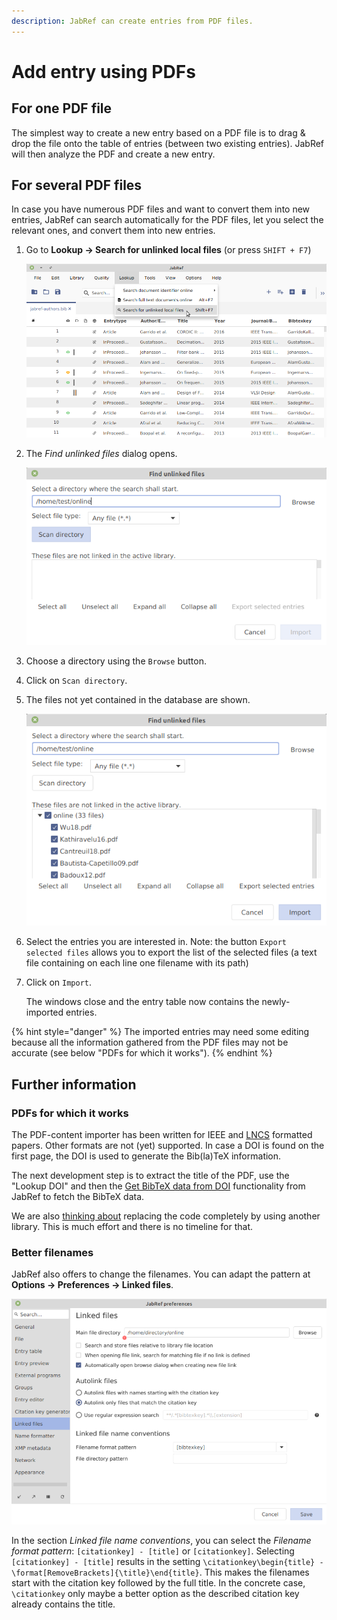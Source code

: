 ```yaml
---
description: JabRef can create entries from PDF files.
---
```


# Add entry using PDFs

## For one PDF file

The simplest way to create a new entry based on a PDF file is to drag & drop the file onto the table of entries \(between two existing entries\). JabRef will then analyze the PDF and create a new entry.

## For several PDF files

In case you have numerous PDF files and want to convert them into new entries, JabRef can search automatically for the PDF files, let you select the relevant ones, and convert them into new entries.

1. Go to **Lookup → Search for unlinked local files** \(or press `SHIFT + F7`\)

   ![FindUnlinkedFiles - Menu](../.gitbook/assets/findunlinkedfiles-menu-5.2%20%282%29%20%282%29%20%282%29%20%282%29%20%282%29%20%282%29%20%282%29%20%282%29.png)

2. The _Find unlinked files_ dialog opens.

   ![FindUnlinkedFiles - Initial dialog](../.gitbook/assets/findunlinkedfiles-window-5.2%20%282%29%20%282%29%20%282%29%20%282%29%20%282%29%20%282%29%20%282%29%20%282%29%20%282%29.png)

3. Choose a directory using the `Browse` button.
4. Click on `Scan directory`.
5. The files not yet contained in the database are shown.

   ![FindUnlinkedFiles - Found files](../.gitbook/assets/findunlinkedfiles-foundfiles-5.2%20%282%29%20%282%29%20%282%29%20%282%29%20%282%29%20%282%29%20%282%29%20%282%29%20%283%29.png)

6. Select the entries you are interested in. Note: the button `Export selected files` allows you to export the list of the selected files \(a text file containing on each line one filename with its path\)
7. Click on `Import`.

   The windows close and the entry table now contains the newly-imported entries.

{% hint style="danger" %}
The imported entries may need some editing because all the information gathered from the PDF files may not be accurate \(see below "PDFs for which it works"\).
{% endhint %}

## Further information

### PDFs for which it works

The PDF-content importer has been written for IEEE and [LNCS](https://github.com/latextemplates/LNCS) formatted papers. Other formats are not \(yet\) supported. In case a DOI is found on the first page, the DOI is used to generate the Bib\(la\)TeX information.

The next development step is to extract the title of the PDF, use the "Lookup DOI" and then the [Get BibTeX data from DOI](../finding-sorting-and-cleaning-entries/getbibtexdatafromdoi.md) functionality from JabRef to fetch the BibTeX data.

We are also [thinking about](https://github.com/koppor/jabref/issues/169) replacing the code completely by using another library. This is much effort and there is no timeline for that.

### Better filenames

JabRef also offers to change the filenames. You can adapt the pattern at **Options → Preferences → Linked files**.

![Preferences - Linked files](../.gitbook/assets/preferences-linkedfiles-5.2%20%281%29%20%281%29.png)

In the section _Linked file name conventions_, you can select the _Filename format pattern_: `[citationkey] - [title]` or `[citationkey]`. Selecting `[citationkey] - [title]` results in the setting `\citationkey\begin{title} - \format[RemoveBrackets]{\title}\end{title}`. This makes the filenames start with the citation key followed by the full title. In the concrete case, `\citationkey` only maybe a better option as the described citation key already contains the title.

